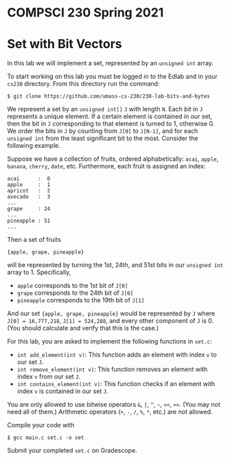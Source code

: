 # COMPSCI 230 Spring 2021
# Set with Bit Vectors

In this lab we will implement a set, represented by an `unsigned int` array.

To start working on this lab you must be logged in to the Edlab and in your
`cs230` directory. From this directory run the command:

```
$ git clone https://github.com/umass-cs-230/230-lab-bits-and-bytes
```

We represent a set by an `unsigned int[]` `J` with length `N`. Each *bit* in `J`
represents a unique element. If a certain element is contained in our set, then
the bit in `J` corresponding to that element is turned to 1, otherwise 0. We
order the bits in `J` by counting from `J[0]` to `J[N-1]`, and for each
`unsigned int` from the least significant bit to the most. Consider the
following example.

Suppose we have a collection of fruits, ordered alphabetically: `acai`, `apple`,
`banana`, `cherry`, `date`, etc. Furthermore, each fruit is assigned an index:

```
acai      :  0
apple     :  1
apricot   :  2
avocado   :  3
...
grape     : 24
...
pineapple : 51
...
```

Then a set of fruits

```
{apple, grape, pineapple}
```
will be represented by turning the 1st, 24th, and 51st bits in our `unsigned
int` array to 1. Specifically,

* `apple` corresponds to the 1st bit of `J[0]`
* `grape` corresponds to the 24th bit of `J[0]`
* `pineapple` corresponds to the 19th bit of `J[1]`

And our set `{apple, grape, pineapple}` would be represented by `J` where `J[0]
= 16,777,218`, `J[1] = 524,288`, and every other component of `J` is 0. (You
should calculate and verify that this is the case.)

For this lab, you are asked to implement the following functions in `set.c`:

* `int add_element(int v)`: This function adds an element with index `v`
 to our set `J`. 
* `int remove_element(int v)`: This function removes an element with
 index `v` from our set `J`.
* `int contains_element(int v)`: This function checks if an element with
 index `v` is contained in our set `J`.

You are only allowed to use bitwise operators `&`, `|`, `^`, `~`, `<<`, `>>`.
(You may not need all of them.) Arithmetic operators (`+`, `-`, `/`, `%`, `*`,
etc.) are not allowed.

Compile your code with
```
$ gcc main.c set.c -o set
```

Submit your completed `set.c` on Gradescope.
